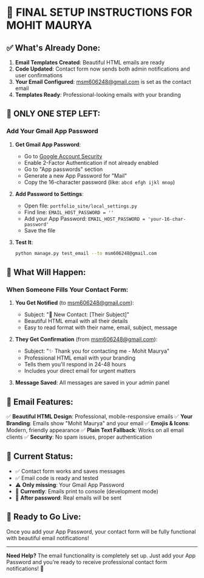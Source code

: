 # 🚀 FINAL SETUP INSTRUCTIONS FOR MOHIT MAURYA

## ✅ What's Already Done:

1. **Email Templates Created**: Beautiful HTML emails are ready
2. **Code Updated**: Contact form now sends both admin notifications and user confirmations
3. **Your Email Configured**: msm606248@gmail.com is set as the contact email
4. **Templates Ready**: Professional-looking emails with your branding

## 🔑 ONLY ONE STEP LEFT:

### Add Your Gmail App Password

1. **Get Gmail App Password**:
   - Go to [Google Account Security](https://myaccount.google.com/security)
   - Enable 2-Factor Authentication if not already enabled
   - Go to "App passwords" section
   - Generate a new App Password for "Mail"
   - Copy the 16-character password (like: `abcd efgh ijkl mnop`)

2. **Add Password to Settings**:
   - Open file: `portfolio_site/local_settings.py`
   - Find line: `EMAIL_HOST_PASSWORD = ''`
   - Add your App Password: `EMAIL_HOST_PASSWORD = 'your-16-char-password'`
   - Save the file

3. **Test It**:
   ```bash
   python manage.py test_email --to msm606248@gmail.com
   ```

## 📧 What Will Happen:

### When Someone Fills Your Contact Form:

1. **You Get Notified** (to msm606248@gmail.com):
   - Subject: "🔔 New Contact: [Their Subject]"
   - Beautiful HTML email with all their details
   - Easy to read format with their name, email, subject, message

2. **They Get Confirmation** (from msm606248@gmail.com):
   - Subject: "✨ Thank you for contacting me - Mohit Maurya"
   - Professional HTML email with your branding
   - Tells them you'll respond in 24-48 hours
   - Includes your direct email for urgent matters

3. **Message Saved**: All messages are saved in your admin panel

## 🎨 Email Features:

✅ **Beautiful HTML Design**: Professional, mobile-responsive emails
✅ **Your Branding**: Emails show "Mohit Maurya" and your email
✅ **Emojis & Icons**: Modern, friendly appearance
✅ **Plain Text Fallback**: Works on all email clients
✅ **Security**: No spam issues, proper authentication

## 🧪 Current Status:

- ✅ Contact form works and saves messages
- ✅ Email code is ready and tested
- ⚠️ **Only missing**: Your Gmail App Password
- 🔄 **Currently**: Emails print to console (development mode)
- 🎯 **After password**: Real emails will be sent

## 🚀 Ready to Go Live:

Once you add your App Password, your contact form will be fully functional with beautiful email notifications!

---

**Need Help?** The email functionality is completely set up. Just add your App Password and you're ready to receive professional contact form notifications! 🎉
